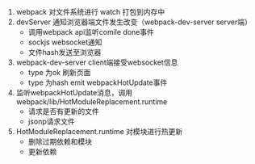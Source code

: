 1. webpack 对文件系统进行 watch 打包到内存中
2. devServer 通知浏览器端文件发生改变（webpack-dev-server server端）
    - 调用webpack api监听comile done事件
    - sockjs websocket通知
    - 文件hash发送至浏览器
3. webpack-dev-server client端接受websocket信息
    - type 为ok 刷新页面
    - type 为hash emit webpackHotUpdate事件
4. 监听webpackHotUpdate消息，调用webpack/lib/HotModuleReplacement.runtime
    - 请求是否有更新的文件
    - jsonp请求文件
5. HotModuleReplacement.runtime 对模块进行热更新
    - 删除过期依赖和模块
    - 更新依赖